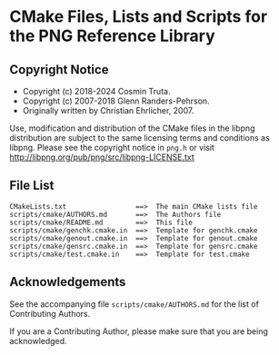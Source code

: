CMake Files, Lists and Scripts for the PNG Reference Library
============================================================

Copyright Notice
----------------

 * Copyright (c) 2018-2024 Cosmin Truta.
 * Copyright (c) 2007-2018 Glenn Randers-Pehrson.
 * Originally written by Christian Ehrlicher, 2007.

Use, modification and distribution of the CMake
files in the libpng distribution are subject to
the same licensing terms and conditions as libpng.
Please see the copyright notice in `png.h` or visit
http://libpng.org/pub/png/src/libpng-LICENSE.txt

File List
---------

    CMakeLists.txt                 ==>  The main CMake lists file
    scripts/cmake/AUTHORS.md       ==>  The Authors file
    scripts/cmake/README.md        ==>  This file
    scripts/cmake/genchk.cmake.in  ==>  Template for genchk.cmake
    scripts/cmake/genout.cmake.in  ==>  Template for genout.cmake
    scripts/cmake/gensrc.cmake.in  ==>  Template for gensrc.cmake
    scripts/cmake/test.cmake.in    ==>  Template for test.cmake

Acknowledgements
----------------

See the accompanying file `scripts/cmake/AUTHORS.md`
for the list of Contributing Authors.

If you are a Contributing Author, please make sure
that you are being acknowledged.
